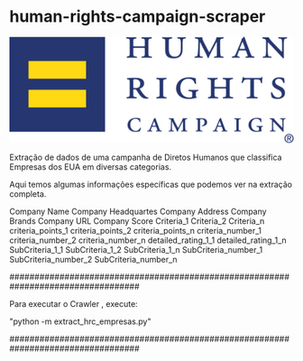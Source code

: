 # human-rights-campaign-scraper
 
![logo](images/logo.png)



Extração de dados de uma campanha de Diretos Humanos que classifica Empresas dos EUA em diversas categorias.


Aqui temos algumas informações específicas que podemos ver na extração completa.


Company Name
Company Headquartes
Company Address
Company Brands
Company URL
Company Score
Criteria_1
Criteria_2
Criteria_n
criteria_points_1
criteria_points_2
criteria_points_n
criteria_number_1
criteria_number_2
criteria_number_n
detailed_rating_1_1
detailed_rating_1_n
SubCriteria_1_1
SubCriteria_1_2
SubCriteria_1_n
SubCriteria_number_1
SubCriteria_number_2
SubCriteria_number_n

##################################################################################

Para executar o Crawler , execute:

"python -m extract_hrc_empresas.py"

##################################################################################
